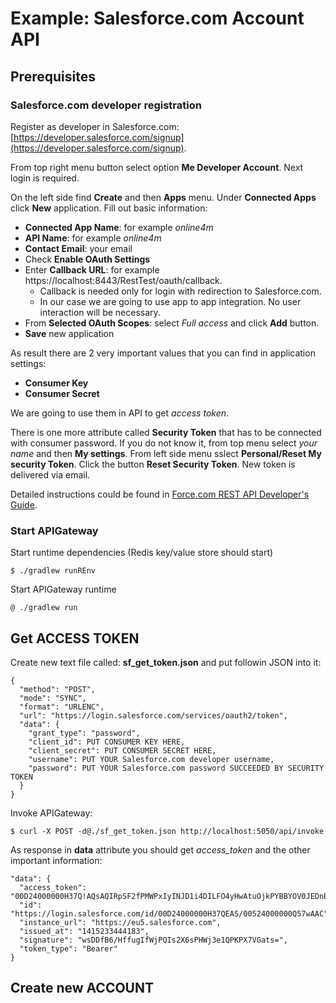 # Example: Salesforce.com Account API

## Prerequisites

### Salesforce.com developer registration

Register as developer in Salesforce.com: [https://developer.salesforce.com/signup](https://developer.salesforce.com/signup).

From top right menu button select option **Me Developer Account**. Next login is required.

On the left side find **Create** and then **Apps** menu. Under **Connected Apps** click **New** application. Fill out basic information:

  * **Connected App Name**: for example *online4m*
  * **API Name**: for example *online4m*
  * **Contact Email**: your email
  * Check **Enable OAuth Settings**
  * Enter **Callback URL**: for example https://localhost:8443/RestTest/oauth/callback. 
    * Callback is needed only for login with redirection to Salesforce.com.
    * In our case we are going to use app to app integration. No user interaction will be necessary.
  * From **Selected OAuth Scopes**: select *Full access* and click **Add** button.
  * **Save** new application

As result there are 2 very important values that you can find in application settings:

  * **Consumer Key**
  * **Consumer Secret**

We are going to use them in API to get *access token*.

There is one more attribute called **Security Token** that has to be connected with consumer password.
If you do not know it, from top menu select *your name* and then **My settings**. 
From left side menu sslect **Personal/Reset My security Token**.
Click the button **Reset Security Token**. New token is delivered via email.

Detailed instructions could be found in [Force.com REST API Developer's Guide](https://www.salesforce.com/us/developer/docs/api_rest/).

### Start APIGateway

Start runtime dependencies (Redis key/value store should start)

    $ ./gradlew runREnv

Start APIGateway runtime

    @ ./gradlew run

## Get ACCESS TOKEN

Create new text file called: **sf_get_token.json** and put followin JSON into it:

    {
      "method": "POST",
      "mode": "SYNC",
      "format": "URLENC",
      "url": "https://login.salesforce.com/services/oauth2/token",
      "data": {
        "grant_type": "password",
        "client_id": PUT CONSUMER KEY HERE,
        "client_secret": PUT CONSUMER SECRET HERE,
        "username": PUT YOUR Salesforce.com developer username,
        "password": PUT YOUR Salesforce.com password SUCCEEDED BY SECURITY TOKEN
      }
    }

Invoke APIGateway:

    $ curl -X POST -d@./sf_get_token.json http://localhost:5050/api/invoke

As response in **data** attribute you should get *access_token* and the other important information:

    "data": {
      "access_token": "00D24000000H37Q!AQsAQIRpSF2fPMWPxIyINJD1i4DILFO4yHwAtuOjkPYBBYOV0JEDnB9L1rqzja.1BXHveUFqIMxXCOZDUByMuFnYu2dpPWrI",
      "id": "https://login.salesforce.com/id/00D24000000H37QEAS/00524000000Q57wAAC",
      "instance_url": "https://eu5.salesforce.com",
      "issued_at": "1415233444183",
      "signature": "wsDDfB6/HffugIfWjPQIs2X6sPHWj3e1QPKPX7VGats=",
      "token_type": "Bearer"
    }

## Create new ACCOUNT



